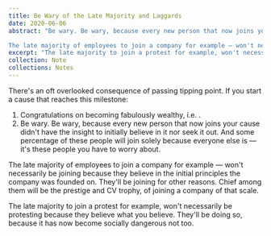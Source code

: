 ```yaml
---
title: Be Wary of the Late Majority and Laggards
date: 2020-06-06
abstract: "Be wary. Be wary, because every new person that now joins your cause didn't have the insight to initially believe in it nor seek it out. And some percentage of these people will join solely because everyone else is — it's these people you have to worry about. 

The late majority of employees to join a company for example — won't necessarily be joining because they believe in the initial principles the company was founded on. They'll be joining for other reasons. Chief among them will be the prestige and CV trophy, of joining a company of that scale."
excerpt: "The late majority to join a protest for example, won't necessarily be protesting because they believe what you believe. They'll be doing so, because it has now become socially dangerous not too."
collection: Note
collections: Notes
---
```

There's an oft overlooked consequence of passing <inter-link href="the-diffusion-of-innovation" space-after="true"></inter-link> tipping point. If you start a cause that reaches this milestone: 
1. Congratulations on becoming fabulously wealthy, i.e. <inter-link href="attention-is-the-best-asset-in-the-modern-economy"></inter-link>.
2. Be wary. Be wary, because every new person that now joins your cause didn't have the insight to initially believe in it nor seek it out. And some percentage of these people will join solely because everyone else is — it's these people you have to worry about.

The late majority of employees to join a company for example — won't necessarily be joining because they believe in the initial principles the company was founded on. They'll be joining for other reasons. Chief among them will be the prestige and CV trophy, of joining a company of that scale.

The late majority to join a protest for example, won't necessarily be protesting because they believe what you believe. They'll be doing so, because it has now become socially dangerous not too.